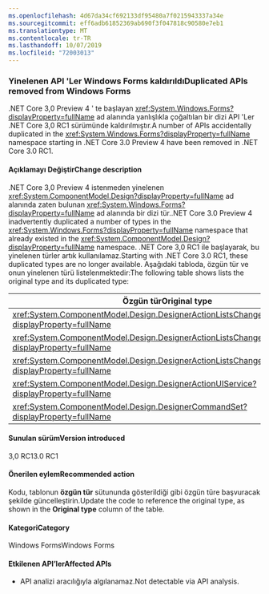 ```yaml
---
ms.openlocfilehash: 4d67da34cf692133df95480a7f0215943337a34e
ms.sourcegitcommit: eff6adb61852369ab690f3f047818c90580e7eb1
ms.translationtype: MT
ms.contentlocale: tr-TR
ms.lasthandoff: 10/07/2019
ms.locfileid: "72003013"
---
```

### <a name="duplicated-apis-removed-from-windows-forms"></a><span data-ttu-id="41ea1-101">Yinelenen API 'Ler Windows Forms kaldırıldı</span><span class="sxs-lookup"><span data-stu-id="41ea1-101">Duplicated APIs removed from Windows Forms</span></span>

<span data-ttu-id="41ea1-102">.NET Core 3,0 Preview 4 ' te başlayan <xref:System.Windows.Forms?displayProperty=fullName> ad alanında yanlışlıkla çoğaltılan bir dizi API 'Ler .NET Core 3,0 RC1 sürümünde kaldırılmıştır.</span><span class="sxs-lookup"><span data-stu-id="41ea1-102">A number of APIs accidentally duplicated in the <xref:System.Windows.Forms?displayProperty=fullName> namespace starting in .NET Core 3.0 Preview 4 have been removed in .NET Core 3.0 RC1.</span></span> 

#### <a name="change-description"></a><span data-ttu-id="41ea1-103">Açıklamayı Değiştir</span><span class="sxs-lookup"><span data-stu-id="41ea1-103">Change description</span></span>

<span data-ttu-id="41ea1-104">.NET Core 3,0 Preview 4 istenmeden yinelenen <xref:System.ComponentModel.Design?displayProperty=fullName> ad alanında zaten bulunan <xref:System.Windows.Forms?displayProperty=fullName> ad alanında bir dizi tür.</span><span class="sxs-lookup"><span data-stu-id="41ea1-104">.NET Core 3.0 Preview 4 inadvertently duplicated a number of types in the <xref:System.Windows.Forms?displayProperty=fullName> namespace that already existed in the <xref:System.ComponentModel.Design?displayProperty=fullName> namespace.</span></span> <span data-ttu-id="41ea1-105">.NET Core 3,0 RC1 ile başlayarak, bu yinelenen türler artık kullanılamaz.</span><span class="sxs-lookup"><span data-stu-id="41ea1-105">Starting with .NET Core 3.0 RC1, these duplicated types are no longer available.</span></span> <span data-ttu-id="41ea1-106">Aşağıdaki tabloda, özgün tür ve onun yinelenen türü listelenmektedir:</span><span class="sxs-lookup"><span data-stu-id="41ea1-106">The following table shows lists the original type and its duplicated type:</span></span>

|<span data-ttu-id="41ea1-107">Özgün tür</span><span class="sxs-lookup"><span data-stu-id="41ea1-107">Original type</span></span>|<span data-ttu-id="41ea1-108">Yinelenen tür</span><span class="sxs-lookup"><span data-stu-id="41ea1-108">Duplicated type</span></span>|
|---|---|
|<xref:System.ComponentModel.Design.DesignerActionListsChangedEventArgs?displayProperty=fullName>|`System.Windows.Forms.DesignerActionListsChangedEventArgs`|
|<xref:System.ComponentModel.Design.DesignerActionListsChangedEventHandler?displayProperty=fullName>|`System.Windows.Forms.DesignerActionListsChangedEventHandler`|
|<xref:System.ComponentModel.Design.DesignerActionListsChangedType?displayProperty=fullName>|`System.Windows.Forms.DesignerActionListsChangedType`|
|<xref:System.ComponentModel.Design.DesignerActionUIService?displayProperty=fullName>|`System.Windows.Forms.DesignerActionUIService`|
|<xref:System.ComponentModel.Design.DesignerCommandSet?displayProperty=fullName>|`System.Windows.Forms.DesignerCommandSet`|

#### <a name="version-introduced"></a><span data-ttu-id="41ea1-109">Sunulan sürüm</span><span class="sxs-lookup"><span data-stu-id="41ea1-109">Version introduced</span></span>

<span data-ttu-id="41ea1-110">3,0 RC1</span><span class="sxs-lookup"><span data-stu-id="41ea1-110">3.0 RC1</span></span>

#### <a name="recommended-action"></a><span data-ttu-id="41ea1-111">Önerilen eylem</span><span class="sxs-lookup"><span data-stu-id="41ea1-111">Recommended action</span></span>

<span data-ttu-id="41ea1-112">Kodu, tablonun **özgün tür** sütununda gösterildiği gibi özgün türe başvuracak şekilde güncelleştirin.</span><span class="sxs-lookup"><span data-stu-id="41ea1-112">Update the code to reference the original type, as shown in the **Original type** column of the table.</span></span>

#### <a name="category"></a><span data-ttu-id="41ea1-113">Kategori</span><span class="sxs-lookup"><span data-stu-id="41ea1-113">Category</span></span>

<span data-ttu-id="41ea1-114">Windows Forms</span><span class="sxs-lookup"><span data-stu-id="41ea1-114">Windows Forms</span></span>

#### <a name="affected-apis"></a><span data-ttu-id="41ea1-115">Etkilenen API’ler</span><span class="sxs-lookup"><span data-stu-id="41ea1-115">Affected APIs</span></span>

- <span data-ttu-id="41ea1-116">API analizi aracılığıyla algılanamaz.</span><span class="sxs-lookup"><span data-stu-id="41ea1-116">Not detectable via API analysis.</span></span>

<!-- 

### Affected APIs

- Not detectable via API analysis.

-->
